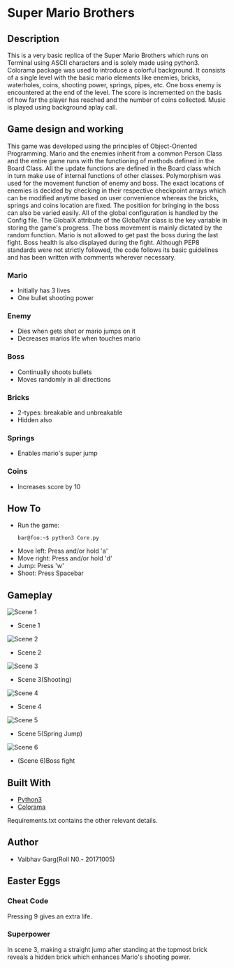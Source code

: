 # Super Mario Brothers 



## Description

This is a very basic replica of the Super Mario Brothers which runs on Terminal using ASCII characters and is solely made using python3. Colorama package was used to introduce a colorful background. It consists of a single level with the basic mario elements like enemies, bricks, waterholes, coins, shooting power, springs, pipes, etc. One boss enemy is encountered at the end of the level. The score is incremented on the basis of how far the player has reached and the number of coins collected. Music is played using background aplay call.


## Game design and working

This game was developed using the principles of Object-Oriented Programming. Mario and the enemies inherit from a common Person Class and the entire game runs with the functioning of methods defined in the Board Class. All the update functions are defined in the Board class which in turn make use of internal functions of other classes. Polymorphism was used for the movement function of enemy and boss. The exact locations of enemies is decided by checking in their respective checkpoint arrays which can be modified anytime based on user convenience whereas the bricks, springs and coins location are fixed. The positiion for bringing in the boss can also be varied easily. All of the global configuration is handled by the Config file. The GlobalX attribute of the GlobalVar class is the key variable in storing the game's progress. The boss movement is mainly dictated by the random function. Mario is not allowed to get past the boss during the last fight. Boss health is also displayed during the fight. Although PEP8 standards were not strictly followed, the code follows its basic guidelines and has been written with comments wherever necessary.

### Mario
* Initially has 3 lives
* One bullet shooting power

### Enemy
* Dies when gets shot or mario jumps on it
* Decreases marios life when touches mario

### Boss
* Continually shoots bullets
* Moves randomly in all directions

### Bricks
* 2-types: breakable and unbreakable
* Hidden also

### Springs
* Enables mario's super jump

### Coins
* Increases score by 10 


## How To

* Run the game: 	
	```console
	bar@foo:~$ python3 Core.py
	```
* Move left: Press and/or hold 'a'
* Move right: Press and/or hold 'd'
* Jump: Press 'w'
* Shoot: Press Spacebar


## Gameplay

![Scene 1](./Screenshots/1.png)

* Scene 1

![Scene 2](./Screenshots/2.png)

* Scene 2

![Scene 3](./Screenshots/3.png)

* Scene 3(Shooting)

![Scene 4](./Screenshots/4.png)

* Scene 4

![Scene 5](./Screenshots/5.png)

* Scene 5(Spring Jump)

![Scene 6](./Screenshots/6.png)

* (Scene 6)Boss fight


## Built With

* [Python3](https://www.python.org/download/releases/3.0/)
* [Colorama](https://pypi.org/project/colorama/)

Requirements.txt contains the other relevant details.


## Author

* Vaibhav Garg(Roll N0.- 20171005)


## Easter Eggs

### Cheat Code
Pressing 9 gives an extra life.

### Superpower
In scene 3, making a straight jump after standing at the topmost brick reveals a hidden brick which enhances Mario's shooting power.

